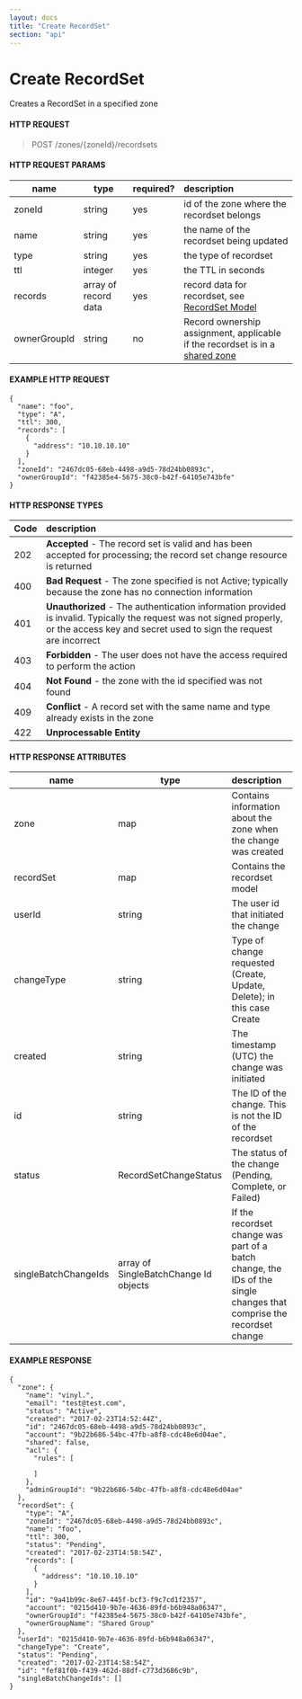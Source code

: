 ```yaml
---
layout: docs
title: "Create RecordSet"
section: "api"
---
```


# Create RecordSet

Creates a RecordSet in a specified zone

#### HTTP REQUEST

> POST /zones/{zoneId}/recordsets

#### HTTP REQUEST PARAMS

name          | type          | required?   | description |
 ------------ | ------------- | ----------- | :---------- |
zoneId        | string        | yes         | id of the zone where the recordset belongs |
name          | string        | yes         | the name of the recordset being updated |
type          | string        | yes         | the type of recordset |
ttl           | integer       | yes         | the TTL in seconds |
records       | array of record data | yes  | record data for recordset, see [RecordSet Model](../api/recordset-model) |
ownerGroupId  | string        | no          | Record ownership assignment, applicable if the recordset is in a [shared zone](../api/zone-model#shared-zones) |

#### EXAMPLE HTTP REQUEST
```
{
  "name": "foo",
  "type": "A",
  "ttl": 300,
  "records": [
    {
      "address": "10.10.10.10"
    }
  ],
  "zoneId": "2467dc05-68eb-4498-a9d5-78d24bb0893c",
  "ownerGroupId": "f42385e4-5675-38c0-b42f-64105e743bfe"
}
```

#### HTTP RESPONSE TYPES

Code          | description |
 ------------ | :---------- |
202           | **Accepted** - The record set is valid and has been accepted for processing; the record set change resource is returned |
400           | **Bad Request** - The zone specified is not Active; typically because the zone has no connection information |
401           | **Unauthorized** - The authentication information provided is invalid.  Typically the request was not signed properly, or the access key and secret used to sign the request are incorrect |
403           | **Forbidden** - The user does not have the access required to perform the action |
404           | **Not Found** -  the zone with the id specified was not found |
409           | **Conflict** - A record set with the same name and type already exists in the zone |
422           | **Unprocessable Entity** |

#### HTTP RESPONSE ATTRIBUTES

name          | type          | description |
 ------------ | ------------- | :---------- |
zone          | map           | Contains information about the zone when the change was created |
recordSet     | map           | Contains the recordset model |
userId        | string        | The user id that initiated the change |
changeType    | string        | Type of change requested (Create, Update, Delete); in this case Create |
created       | string        | The timestamp (UTC) the change was initiated |
id            | string        | The ID of the change.  This is not the ID of the recordset |
status        | RecordSetChangeStatus        | The status of the change (Pending, Complete, or Failed) |
singleBatchChangeIds |  array of SingleBatchChange Id objects  | If the recordset change was part of a batch change, the IDs of the single changes that comprise the recordset change

#### EXAMPLE RESPONSE

```
{
  "zone": {
    "name": "vinyl.",
    "email": "test@test.com",
    "status": "Active",
    "created": "2017-02-23T14:52:44Z",
    "id": "2467dc05-68eb-4498-a9d5-78d24bb0893c",
    "account": "9b22b686-54bc-47fb-a8f8-cdc48e6d04ae",
    "shared": false,
    "acl": {
      "rules": [

      ]
    },
    "adminGroupId": "9b22b686-54bc-47fb-a8f8-cdc48e6d04ae"
  },
  "recordSet": {
    "type": "A",
    "zoneId": "2467dc05-68eb-4498-a9d5-78d24bb0893c",
    "name": "foo",
    "ttl": 300,
    "status": "Pending",
    "created": "2017-02-23T14:58:54Z",
    "records": [
      {
        "address": "10.10.10.10"
      }
    ],
    "id": "9a41b99c-8e67-445f-bcf3-f9c7cd1f2357",
    "account": "0215d410-9b7e-4636-89fd-b6b948a06347",
    "ownerGroupId": "f42385e4-5675-38c0-b42f-64105e743bfe",
    "ownerGroupName": "Shared Group"
  },
  "userId": "0215d410-9b7e-4636-89fd-b6b948a06347",
  "changeType": "Create",
  "status": "Pending",
  "created": "2017-02-23T14:58:54Z",
  "id": "fef81f0b-f439-462d-88df-c773d3686c9b",
  "singleBatchChangeIds": []
}
```
